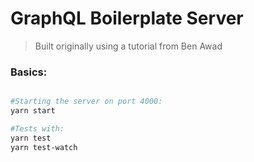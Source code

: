 # GraphQL Boilerplate Server

> Built originally using a tutorial from Ben Awad

### Basics:

```bash

#Starting the server on port 4000:
yarn start

#Tests with:
yarn test
yarn test-watch

```
